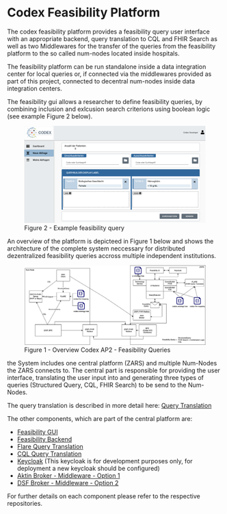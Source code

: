 # Codex Feasibility Platform

The codex feasibility platform provides a feasibility query user interface with an appropriate backend, query translation to CQL and FHIR Search as well as 
two Middlewares for the transfer of the queries from the feasibility platform to the so called num-nodes located inside hospitals.

The feasibility platform can be run standalone inside a data integration center for local queries or, if connected via the middlewares provided as part of this project,
connected to decentral num-nodes inside data integration centers.

The feasibility gui allows a researcher to define feasibility queries, by combining inclusion and exlcusion search criterions using boolean logic (see example Figure 2 below).

<figure class="image">
  <img src="../img/feasibility-gui-example.png">
  <figcaption>Figure 2 - Example feasibility query</figcaption>
</figure>


An overview of the platform is depicteed in Figure 1 below and shows the architecture of the complete system neccessary for distributed dezentralized feasibility queries accross multiple independent institutions.

<figure class="image">
  <img src="../img/codex-ap2-overview.png">
  <figcaption>Figure 1 - Overview Codex AP2 - Feasibility Queries</figcaption>
</figure>


the System includes one central platform (ZARS) and multiple Num-Nodes the ZARS connects to.
The central part is responsible for providing the user interface, translating the user input into and generating three types of queries (Structured Query, CQL, FHIR Search) to be send to the Num-Nodes.

The query translation is described in more detail here: 
[Query Translation](../Feasibility-Query.md)

The other components, which are part of the central platform are:
- [Feasibility GUI](https://github.com/num-codex/codex-feasibility-gui)
- [Feasibility Backend](https://github.com/num-codex/codex-feasibility-backend)
- [Flare Query Translation](https://github.com/num-codex/codex-flare)
- [CQL Query Translation](https://github.com/num-codex/codex-sq2cql)
- [Keycloak](https://github.com/num-codex/codex-keycloak) (This keycloak is for development purposes only, for deployment a new keycloak should be configured)
- [Aktin Broker - Middleware - Option 1](https://github.com/aktin/broker)
- [DSF Broker - Middleware - Option 2](https://github.com/num-codex/codex-processes-ap2)

For further details on each component please refer to the respective repositories.











